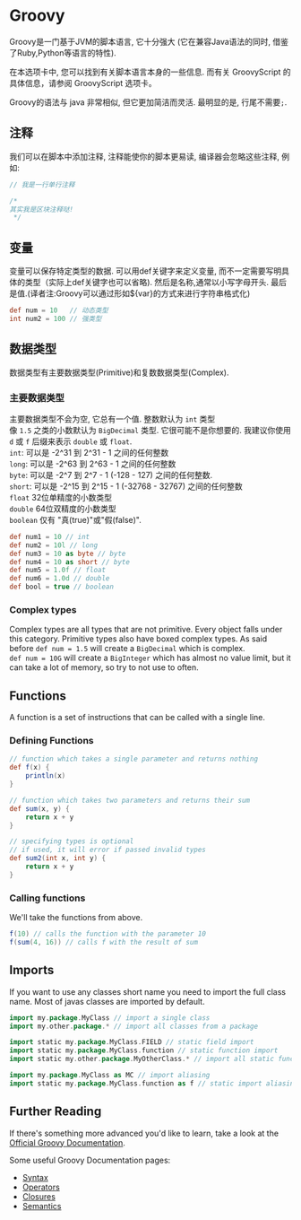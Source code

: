 # Groovy
Groovy是一门基于JVM的脚本语言, 它十分强大 (它在兼容Java语法的同时, 借鉴了Ruby,Python等语言的特性).

在本选项卡中, 您可以找到有关脚本语言本身的一些信息. 而有关 GroovyScript 的具体信息，请参阅 GroovyScript 选项卡。

Groovy的语法与 java 非常相似, 但它更加简洁而灵活. 最明显的是, 行尾不需要`;`.

## 注释
我们可以在脚本中添加注释, 注释能使你的脚本更易读, 编译器会忽略这些注释, 例如: 
````groovy
// 我是一行单行注释

/*
其实我是区块注释哒!
 */
````

## 变量
变量可以保存特定类型的数据. 可以用def关键字来定义变量, 而不一定需要写明具体的类型（实际上def关键字也可以省略). 然后是名称,通常以小写字母开头. 最后是值.(译者注:Groovy可以通过形如${var}的方式来进行字符串格式化)
```groovy
def num = 10   // 动态类型
int num2 = 100 // 强类型
```

## 数据类型
数据类型有主要数据类型(Primitive)和复数数据类型(Complex).

### 主要数据类型
主要数据类型不会为空, 它总有一个值. 整数默认为 `int` 类型<br>
像 `1.5` 之类的小数默认为 `BigDecimal` 类型. 它很可能不是你想要的.
我建议你使用 `d` 或 `f` 后缀来表示 `double` 或 `float`.<br>
`int`: 可以是 -2^31 到 2^31 - 1 之间的任何整数<br>
`long`: 可以是 -2^63 到 2^63 - 1 之间的任何整数 <br>
`byte`: 可以是 -2^7 到 2^7 - 1 (-128 - 127) 之间的任何整数.<br>
`short`: 可以是 -2^15 到 2^15 - 1 (-32768 - 32767) 之间的任何整数<br>
`float` 32位单精度的小数类型<br>
`double` 64位双精度的小数类型<br>
`boolean` 仅有 "真(true)"或"假(false)".

````groovy
def num1 = 10 // int
def num2 = 10l // long
def num3 = 10 as byte // byte
def num4 = 10 as short // byte
def num5 = 1.0f // float
def num6 = 1.0d // double
def bool = true // boolean
````

### Complex types
Complex types are all types that are not primitive. Every object falls under this category.
Primitive types also have boxed complex types.
As said before `def num = 1.5` will create a `BigDecimal` which is complex.<br>
`def num = 10G` will create a `BigInteger` which has almost no value limit, but it can take a lot of memory, so try to not use to often.

## Functions
A function is a set of instructions that can be called with a single line.

### Defining Functions
```groovy
// function which takes a single parameter and returns nothing
def f(x) {
    println(x)
}

// function which takes two parameters and returns their sum
def sum(x, y) {
    return x + y
}

// specifying types is optional
// if used, it will error if passed invalid types
def sum2(int x, int y) {
    return x + y
}
```

### Calling functions
We'll take the functions from above.
````groovy
f(10) // calls the function with the parameter 10
f(sum(4, 16)) // calls f with the result of sum
````

## Imports
If you want to use any classes short name you need to import the full class name.
Most of javas classes are imported by default.
```groovy
import my.package.MyClass // import a single class
import my.other.package.* // import all classes from a package

import static my.package.MyClass.FIELD // static field import
import static my.package.MyClass.function // static function import
import static my.other.package.MyOtherClass.* // import all static functions from the class

import my.package.MyClass as MC // import aliasing
import static my.package.MyClass.function as f // static import aliasing
```

## Further Reading

If there's something more advanced you'd like to learn, take a look at the [Official Groovy Documentation](https://groovy-lang.org/documentation.html).

Some useful Groovy Documentation pages:

* [Syntax](https://groovy-lang.org/syntax.html)
* [Operators](https://groovy-lang.org/operators.html)
* [Closures](https://groovy-lang.org/closures.html)
* [Semantics](https://groovy-lang.org/semantics.html)
